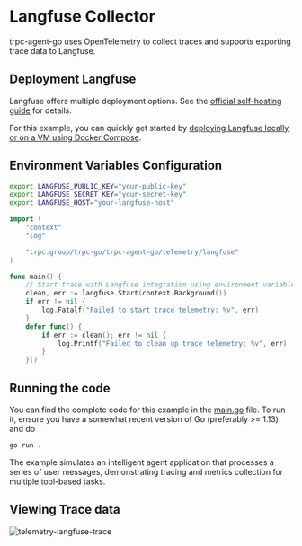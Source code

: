 # Langfuse Collector

trpc-agent-go uses OpenTelemetry to collect traces and supports exporting trace data to Langfuse.

## Deployment Langfuse

Langfuse offers multiple deployment options. See the [official self-hosting guide](https://langfuse.com/self-hosting) for details.

For this example, you can quickly get started by [deploying Langfuse locally or on a VM using Docker Compose](https://langfuse.com/self-hosting/docker-compose).


## Environment Variables Configuration

```bash
export LANGFUSE_PUBLIC_KEY="your-public-key"
export LANGFUSE_SECRET_KEY="your-secret-key"
export LANGFUSE_HOST="your-langfuse-host"
```

```go
import (
	"context"
	"log"

	"trpc.group/trpc-go/trpc-agent-go/telemetry/langfuse"
)

func main() {
	// Start trace with Langfuse integration using environment variables
	clean, err := langfuse.Start(context.Background())
	if err != nil {
		log.Fatalf("Failed to start trace telemetry: %v", err)
	}
	defer func() {
		if err := clean(); err != nil {
			log.Printf("Failed to clean up trace telemetry: %v", err)
		}
	}()
```

## Running the code

You can find the complete code for this example in the [main.go](./main.go)
file. To run it, ensure you have a somewhat recent version of Go (preferably >=
1.13) and do

```bash
go run .
```

The example simulates an intelligent agent application that processes a series of user messages, demonstrating tracing and metrics collection for multiple tool-based tasks.

## Viewing Trace data

![telemetry-langfuse-trace](../../../.resource/images/examples/telemetry-langfuse-trace.png)